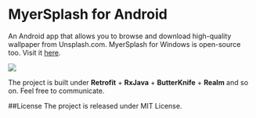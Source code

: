  # MyerSplash for Android

An Android app that allows you to browse and download high-quality wallpaper from Unsplash.com. MyerSplash for Windows is open-source too. Visit it [here](https://github.com/JuniperPhoton/MyerSplash).

![](https://github.com/JuniperPhoton/MyerSplashAndroid/blob/dev/design/Screenshot/promotion-small.png)

The project is built under **Retrofit** + **RxJava** + **ButterKnife** + **Realm** and so on. Feel free to communicate.

##License 
The project is released under MIT License.
